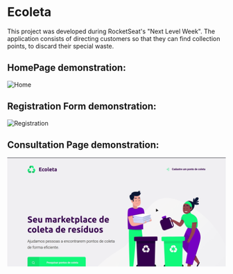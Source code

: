 # Ecoleta
This project was developed during RocketSeat's "Next Level Week". The application consists of directing customers so that they can find collection points, to discard their special waste.

## HomePage demonstration:
![Home](/public/assets/home.gif)

## Registration Form demonstration:
![Registration](/public/assets/cadastro.gif)

## Consultation Page demonstration:
![Consultation](/public/assets/consulta.gif)
